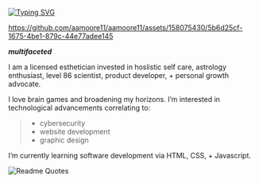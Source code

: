[![Typing SVG](https://readme-typing-svg.demolab.com?font=Fira+Code&pause=1000&color=4E2C1E&random=false&width=435&lines=Hi%2C+I'm+Amya+%3C3)](https://git.io/typing-svg)


https://github.com/aamoore11/aamoore11/assets/158075430/5b6d25cf-1675-4be1-879c-44e77adee145
>
 ***multifaceted***

I am a licensed esthetician invested in hoslistic self care, astrology enthusiast, level 86 scientist, product developer, + personal growth advocate. 
> 
I love brain games and broadening my horizons.
I’m interested in technological advancements correlating to:
> - cybersecurity
> - website development
> - graphic design
> 
 I’m currently learning software development via HTML, CSS, + Javascript.
>
>
![Readme Quotes](https://quotes-github-readme.vercel.app/api?type=horizontal&theme=tokyonight&quote=you+must+rage+war+on+the+weakest+parts+of+yourself+in+order+to+become+stronger.)
<!---
aamoore11/aamoore11 is a ✨ special ✨ repository because its `README.md` (this file) appears on your GitHub profile.
You can click the Preview link to take a look at your changes.
--->
